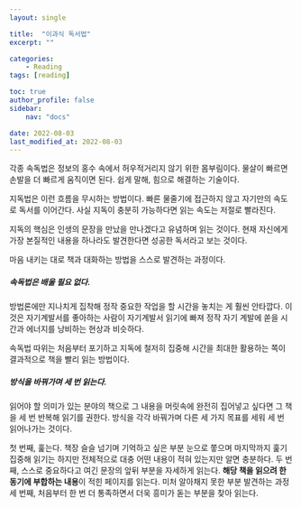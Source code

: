 ```yaml
---
layout: single

title:  "이과식 독서법"
excerpt: ""

categories:
    - Reading
tags: [reading]

toc: true
author_profile: false
sidebar:
    nav: "docs"

date: 2022-08-03
last_modified_at: 2022-08-03
---
```


각종 속독법은 정보의 홍수 속에서 허우적거리지 않기 위한 몸부림이다.
물살이 빠르면 손발을 더 빠르게 움직이면 된다.
쉽게 말해, 힘으로 해결하는 기술이다.

지독법은 이런 흐름을 무시하는 방법이다.
빠른 물줄기에 접근하지 않고 자기만의 속도로 독서를 이어간다.
사실 지독이 충분히 가능하다면 읽는 속도는 저절로 빨라진다.

지독의 핵심은 인생의 문장을 만났을 만나겠다고 유념하며 읽는 것이다.
현재 자신에게 가장 본질적인 내용을 하나라도 발견한다면 성공한 독서라고 보는 것이다.

마음 내키는 대로 책과 대화하는 방법을 스스로 발견하는 과정이다.


##### 속독법은 배울 필요 없다.
방법론에만 지나치게 집착해 정작 중요한 작업을 할 시간을 놓치는 게 훨씬 안타깝다.
이것은 자기계발서를 좋아하는 사람이 자기계발서 읽기에 빠져
정작 자기 계발에 쏟을 시간과 에너지를 낭비하는 현상과 비슷하다.

속독법 따위는 처음부터 포기하고 지독에 철저히 집중해 시간을 최대한 활용하는 쪽이 결과적으로
책을 빨리 읽는 방법이다.

##### 방식을 바꿔가며 세 번 읽는다.
읽어야 할 의미가 있는 분야의 책으로 그 내용을 머릿속에 완전히 집어넣고 싶다면
그 책을 세 번 반복해 읽기를 권한다. 방식을 각각 바꿔가며 다른 세 가지 목표를 세워 세 번 읽어나가는 것이다.

첫 번째, 훑는다.
        책장 슬슬 넘기며 기억하고 싶은 부분 눈으로 쫗으며 마지막까지 훑기
        집중해 읽기는 하지만 전체적으로 대충 어떤 내용이 적혀 있는지만 알면 충분하다.
두 번째, 
        스스로 중요하다고 여긴 문장의 앞뒤 부분을 자세하게 읽는다. 
        **해당 책을 읽으려 한 동기에 부합하는 내용**이 적힌 페이지를 읽는다.
        미처 알아채지 못한 부분 발견하는 과정
세 번째, 
        처음부터 한 번 더 통족하면서 더욱 흥미가 돋는 부분을 찾아 읽는다.